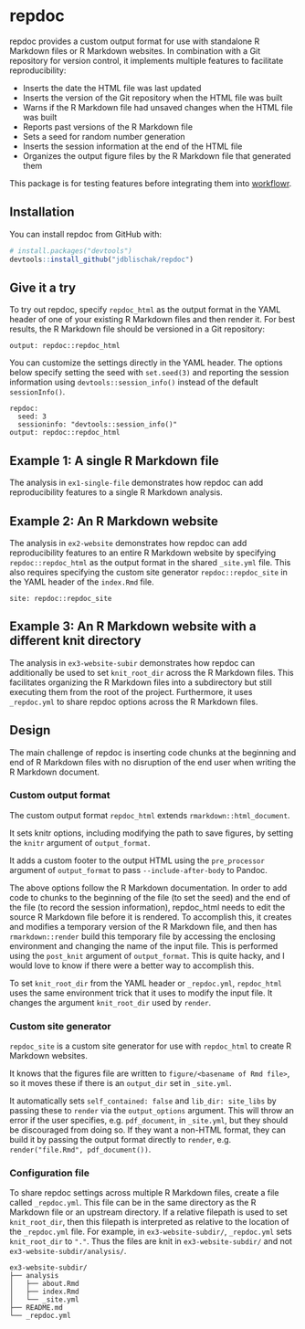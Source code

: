 # repdoc

repdoc provides a custom output format for use with standalone R Markdown files
or R Markdown websites. In combination with a Git repository for version
control, it implements multiple features to facilitate reproducibility:

* Inserts the date the HTML file was last updated
* Inserts the version of the Git repository when the HTML file was built
* Warns if the R Markdown file had unsaved changes when the HTML file was built
* Reports past versions of the R Markdown file
* Sets a seed for random number generation
* Inserts the session information at the end of the HTML file
* Organizes the output figure files by the R Markdown file that generated them

This package is for testing features before integrating them into
[workflowr](https://github.com/jdblischak/workflowr).

## Installation

You can install repdoc from GitHub with:

``` r
# install.packages("devtools")
devtools::install_github("jdblischak/repdoc")
```

## Give it a try

To try out repdoc, specify `repdoc_html` as the output format in the YAML header
of one of your existing R Markdown files and then render it. For best results,
the R Markdown file should be versioned in a Git repository:

```
output: repdoc::repdoc_html
```

You can customize the settings directly in the YAML header. The options below
specify setting the seed with `set.seed(3)` and reporting the session
information using `devtools::session_info()` instead of the default
`sessionInfo()`.

```
repdoc:
  seed: 3
  sessioninfo: "devtools::session_info()"
output: repdoc::repdoc_html
```

## Example 1: A single R Markdown file

The analysis in `ex1-single-file` demonstrates how repdoc can add
reproducibility features to a single R Markdown analysis.

## Example 2: An R Markdown website

The analysis in `ex2-website` demonstrates how repdoc can add reproducibility
features to an entire R Markdown website by specifying `repdoc::repdoc_html` as
the output format in the shared `_site.yml` file. This also requires specifying
the custom site generator `repdoc::repdoc_site` in the YAML header of the
`index.Rmd` file.

```
site: repdoc::repdoc_site
```

## Example 3: An R Markdown website with a different knit directory

The analysis in `ex3-website-subir` demonstrates how repdoc can additionally be
used to set `knit_root_dir` across the R Markdown files. This facilitates
organizing the R Markdown files into a subdirectory but still executing them
from the root of the project. Furthermore, it uses `_repdoc.yml` to share repdoc
options across the R Markdown files.

## Design

The main challenge of repdoc is inserting code chunks at the beginning and end
of R Markdown files with no disruption of the end user when writing the R
Markdown document.

### Custom output format

The custom output format `repdoc_html` extends `rmarkdown::html_document`.

It sets knitr options, including modifying the path to save figures, by setting
the `knitr` argument of `output_format`.

It adds a custom footer to the output HTML using the `pre_processor` argument
of `output_format` to pass `--include-after-body` to Pandoc.

The above options follow the R Markdown documentation. In order to add code to
chunks to the beginning of the file (to set the seed) and the end of the file
(to record the session information), repdoc_html needs to edit the source R
Markdown file before it is rendered. To accomplish this, it creates and modifies
a temporary version of the R Markdown file, and then has `rmarkdown::render`
build this temporary file by accessing the enclosing environment and changing
the name of the input file. This is performed using the `post_knit` argument of
`output_format`. This is quite hacky, and I would love to know if there were a
better way to accomplish this.

To set `knit_root_dir` from the YAML header or `_repdoc.yml`, `repdoc_html` uses
the same environment trick that it uses to modify the input file. It changes the
argument `knit_root_dir` used by `render`.

### Custom site generator

`repdoc_site` is a custom site generator for use with `repdoc_html` to create R
Markdown websites.

It knows that the figures file are written to `figure/<basename of Rmd file>`,
so it moves these if there is an `output_dir` set in `_site.yml`.

It automatically sets `self_contained: false` and `lib_dir: site_libs` by
passing these to `render` via the `output_options` argument. This will throw an
error if the user specifies, e.g. `pdf_document`, in `_site.yml`, but they
should be discouraged from doing so. If they want a non-HTML format, they can
build it by passing the output format directly to `render`, e.g.
`render("file.Rmd", pdf_document())`.

### Configuration file

To share repdoc settings across multiple R Markdown files, create a file called
`_repdoc.yml`. This file can be in the same directory as the R Markdown file or
an upstream directory. If a relative filepath is used to set `knit_root_dir`,
then this filepath is interpreted as relative to the location of the
`_repdoc.yml` file. For example, in `ex3-website-subdir/`, `_repdoc.yml` sets
`knit_root_dir` to `"."`. Thus the files are knit in `ex3-website-subdir/` and
not `ex3-website-subdir/analysis/`.

```
ex3-website-subdir/
├── analysis
│   ├── about.Rmd
│   ├── index.Rmd
│   └── _site.yml
├── README.md
└── _repdoc.yml
```
